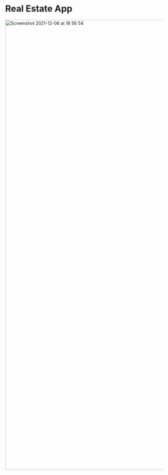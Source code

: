 # Real Estate App

<img width="1440" alt="Screenshot 2021-12-06 at 16 56 54" src="https://user-images.githubusercontent.com/56796429/144878820-2250ef7f-4575-46f8-864b-051cc1bb9591.png">
